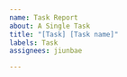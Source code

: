 ```yaml
---
name: Task Report
about: A Single Task
title: "[Task] [Task name]"
labels: Task
assignees: jiunbae

---
```



